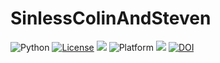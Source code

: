 # SinlessColinAndSteven
<img alt="Python" src="https://img.shields.io/badge/python-3.9-blue"> <a href="https://github.com/foleycolin00/SinlessColinAndSteven/blob/main/LICENSE.md"><img 
alt="License" src="https://img.shields.io/badge/license-unlicense-red"></a> <img 
src="https://img.shields.io/badge/purpose-ai%20,%20se-blueviolet"> <img 
alt="Platform" src="https://img.shields.io/badge/platform-osx%20,%20linux-lightgrey"> <a 
href="https://github.com/foleycolin00/SinlessColinAndSteven/actions"><img src="https://github.com/foleycolin00/SinlessColinAndSteven/actions/workflows/unit-tests.yml/badge.svg"></a>
<a href="https://zenodo.org/badge/latestdoi/397731523"><img src="https://zenodo.org/badge/397731523.svg" alt="DOI"></a>
